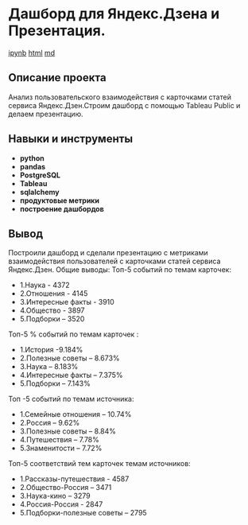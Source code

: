 # 	Дашборд для Яндекс.Дзена и Презентация.

[ipynb](https://github.com/wolganovikova/Portfolio/blob/master/Dashboard%20for%20Yandex.Zen%20and%20Presentation%20Tableau/Dashboard%20for%20Yandex.Zen.ipynb) [html](https://github.com/wolganovikova/Portfolio/blob/master/Dashboard%20for%20Yandex.Zen%20and%20Presentation%20Tableau/Dashboard%20for%20Yandex.Zen.html) [md](https://github.com/wolganovikova/Portfolio/blob/master/%20Dashboard%20for%20Yandex.Zen%20and%20Presentation%20Tableau/Dashboard%20for%20Yandex.Zen.md) 

## Описание проекта

Анализ пользовательского взаимодействия с карточками статей сервиса Яндекс.Дзен.Строим дашборд  с помощью Tableau Public и делаем презентацию.

## Навыки и инструменты

- **python**
- **pandas**
- **PostgreSQL**
- **Tableau**
- **sqlalchemy**
- **продуктовые метрики**
- **построение дашбордов**


## Вывод

Построили дашборд и сделали презентацию с метриками взаимодействия пользователей с карточками статей сервиса Яндекс.Дзен.
Общие выводы:
Топ-5 событий по темам карточек:
 
- 1.Наука - 4372
- 2.Отношения - 4145
- 3.Интересные факты - 3910
- 4.Общество - 3897
- 5.Подборки – 3520

Топ-5 % событий по темам карточек :
- 1.История -9.184%
- 2.Полезные советы – 8.673%
- 3.Наука – 8.183%
- 4.Интересные факты – 7.375%
- 5.Подборки – 7.143%

Топ -5 событий по темам источника:
- 1.Семейные отношения – 10.74%
- 2.Россия – 9.62%
- 3.Полезные советы – 8.84%
- 4.Путешествия – 7.78%
- 5.Знаменитости – 7.72%

Топ-5 соответствий тем карточек темам источников:
- 1.Рассказы-путешествия - 4587
- 2.Общество-Россия – 3471
- 3.Наука-кино – 3279
- 4.Россия-Россия - 2847
- 5.Подборки-полезные советы – 2795
